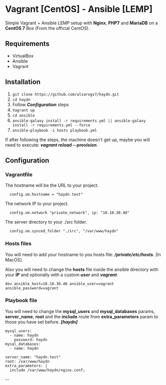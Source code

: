 # Vagrant [CentOS] - Ansible [LEMP]

Simple Vagrant + Ansible LEMP setup with **Nginx**, **PHP7** and **MariaDB** on a **CentOS 7** Box (From the official CentOS).


## Requirements
 * VirtualBox
 * Ansible
 * Vagrant

## Installation

1. ```git clone https://github.com/alvarogv7/haydn.git```
2. ```cd haydn```
3. Follow ***Configuration*** steps
4. ```Vagrant up```
5. ```cd ansible```
6. ```ansible-galaxy install -r requirements.yml || ansible-galaxy install -r requirements.yml --force```
7. ```ansible-playbook -i hosts playbook.yml```

If after following the steps, the machine doesn't get up, maybe you will need to execute: ***vagrant reload --provision***.


## Configuration

### Vagrantfile
The hostname will be the URL to your project.

```
  config.vm.hostname = "haydn.test"
```

The network IP to your project.

```
  config.vm.network "private_network", ip: "10.10.30.40"
```

The server directory to your ./src folder.

```
  config.vm.synced_folder "./src", "/var/www/haydn"
```

### Hosts files
You will need to add your hostname to you hosts file: ***/private/etc/hosts***. [In MacOS].

Also you will need to change the **hosts** file inside the ansible directory with your **IP** and optionally with a custom ***user*** and ***vagrant***.

```
dev ansible_host=10.10.30.40 ansible_user=vagrant ansible_password=vagrant
```

### Playbook file

You will need to change the **mysql_users** and **mysql_databases** params, **server_name**, **root** and the **include** route from **extra_parameters** param to those you have set before. ***[haydn]***

```
mysql_users:
  - name: haydn
    password: haydn
mysql_databases:
  - name: haydn

server_name: "haydn.test"
root: /var/www/haydn
extra_parameters: |
  include /var/www/haydn/nginx.conf;
```

--
